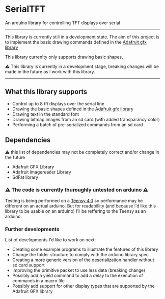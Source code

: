 # SerialTFT
An arduino library for controlling TFT displays over serial

---

This library is currently still in a development state.
The aim of this project is to implement the basic drawing commands defined in the [Adafruit gfx library](https://github.com/adafruit/Adafruit-GFX-Library)

This library currenlty only supports drawing basic shapes,

⚠ This library is currently in a development stage, breaking changes will be made in the future as I work with this library.

---

## What this library supports

 - Control up to 8 tft displays over the serial line
 - Drawing the basic shapes defined in the [Adafruit gfx library](https://github.com/adafruit/Adafruit-GFX-Library)
 - Drawing text in the standard font
 - Drawing bitmap images from an sd card (with added transparancy color)
 - Performing a batch of pre-serialized commands from an sd card

## Dependencies
⚠ this list of dependencies may not be completely correct and/or change in the future
 - Adafruit GFX Library
 - Adafruit Imagereader Library
 - SdFat library

### ⚠ The code is currently thuroughly untested on arduino ⚠
Testing is being performed on a [Teensy 4.0](https://www.pjrc.com/store/teensy40.html) so performance may be different on an actual arduino.
But for readabillity (and because i'd like this library to be usable on an arduino) I'll be reffering to the Teensy as an arduino.
 
### Further developments
List of developments I'd like to work on next:
 - Creating some example programs to illustrate the features of this library
 - Change the folder structure to comply with the arduino library spec
 - Creating a more generic version of the deserialization handler without sd card support
 - Improving the primitive packet to use less data (breaking change)
 - Possibly add a yield command to add a delay to the execution of commands in a macro file
 - Possibly add support for other display types that are supported by the Adafruit GFX library
